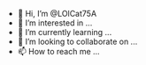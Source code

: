 - 👋 Hi, I’m @LOlCat75A
- 👀 I’m interested in ...
- 🌱 I’m currently learning ...
- 💞️ I’m looking to collaborate on ...
- 📫 How to reach me ...

<!---
LOlCat75A/LOlCat75A is a ✨ special ✨ repository because its `README.md` (this file) appears on your GitHub profile.
You can click the Preview link to take a look at your changes.
--->
